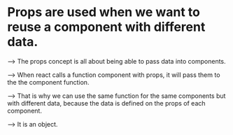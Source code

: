 # Props are used when we want to reuse a component with different data.

--> The props concept is all about being able to pass data into components.

--> When react calls a function component with props, it will pass them to the the component function.

--> That is why we can use the same function for the same components but with different data, because the data is defined on the props of each component.

--> It is an object.
